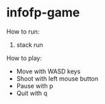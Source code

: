 # infofp-game

How to run:
1. stack run


How to play:
-   Move with WASD keys
-   Shoot with left mouse button
-   Pause with p
-   Quit with q
